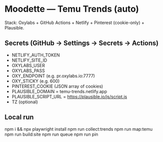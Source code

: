 # Moodette — Temu Trends (auto)

Stack: Oxylabs + GitHub Actions + Netlify + Pinterest (cookie-only) + Plausible.

## Secrets (GitHub → Settings → Secrets → Actions)
- NETLIFY_AUTH_TOKEN
- NETLIFY_SITE_ID
- OXYLABS_USER
- OXYLABS_PASS
- OXY_ENDPOINT (e.g. pr.oxylabs.io:7777)
- OXY_STICKY (e.g. 600)
- PINTEREST_COOKIE (JSON array of cookies)
- PLAUSIBLE_DOMAIN = temu-trends.netlify.app
- PLAUSIBLE_SCRIPT_URL = https://plausible.io/js/script.js
- TZ (optional)

## Local run
npm i && npx playwright install
npm run collect:trends
npm run map:temu
npm run build:site
npm run queue
npm run pin
